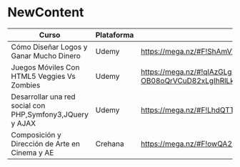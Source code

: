 # NewContent

Curso | Plataforma | Link | Importado | 
----------------- | ----------- | ---------------------- | ----
Cómo Diseñar Logos y Ganar Mucho Dinero | Udemy | https://mega.nz/#F!ShAmVYQK!XaURXGFaw6jfOls7QIgj4A | No
Juegos Móviles Con HTML5 Veggies Vs Zombies | Udemy | https://mega.nz/#!qlAzGLgR!pW-OB08oQrVCuD82xLgIhRlLkUA8wk3z7PbjTqyeeJQ | Si
Desarrollar una red social con PHP,Symfony3,JQuery y AJAX | Udemy | https://mega.nz/#F!LhdQTThD!VeFWKe1W3Z5gLIDun44hlQ | Si 
Composición y Dirección de Arte en Cinema y AE | Crehana | https://mega.nz/#F!owQA2QKA!1aRiO9M9_LMBqfYDHRwXjA | Si


